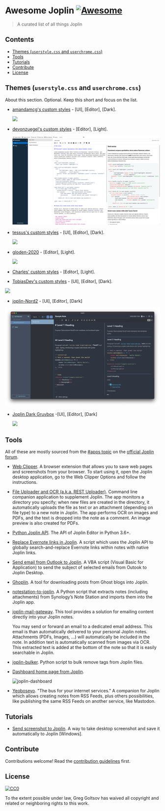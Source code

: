 # Awesome Joplin [![Awesome](https://awesome.re/badge.svg)](https://awesome.re)

> A curated list of all things Joplin


## Contents

- [Themes (`userstyle.css` and `userchrome.css`)](#themes-userstylecss-and-userchromecss)
- [Tools](#tools)
- [Tutorials](#tutorials)
- [Contribute](#contribute)
- [License](#license)


## Themes (`userstyle.css` and `userchrome.css`)

About this section. Optional. Keep this short and focus on the list.

- [amandamcg's custom styles](https://github.com/amandamcg/joplin-theme) - [UI],
  [Editor], [Dark].
  
  ![](https://raw.githubusercontent.com/amandamcg/joplin-theme/master/screenshots/v0.5.5-updates.png)

- [devonzuegel's custom styles](https://github.com/devonzuegel/joplin-custom-css) -
  [Editor], [Light].

  ![](https://raw.githubusercontent.com/devonzuegel/joplin-custom-css/master/v1.png)
  
- [tessus's custom styles](https://github.com/tessus/joplin-custom-css) - [UI],
  [Editor], [Dark].

  ![](https://raw.githubusercontent.com/tessus/joplin-custom-css/master/images/Dark.png)
  
- [gloden-2020](https://github.com/lightzhan/joplin-theme-gloden-2020) -
  [Editor], [Light].

  ![](https://raw.githubusercontent.com/lightzhan/joplin-theme-gloden-2020/master/pic/example.png)

- [Charles' custom
   styles](https://git.sr.ht/~charles/dotfiles/tree/0363ef08173f4af4c89f2e4081d165903aa27e93/overlay/.config/joplin-desktop/userstyle.css) -
   [Editor], [Light].
   
-  [TobiasDev's custom styles](https://github.com/TobiasDev/Joplin-Custom-CSS) -
   [UI], [Editor], [Dark].

  ![](https://raw.githubusercontent.com/TobiasDev/Joplin-Custom-CSS/master/Resources/JoplinDesign.png)

-  [joplin-Nord2](https://github.com/mattsbennett/joplin-Nord2) - [UI],
   [Editor], [Dark]
   
  ![](https://raw.githubusercontent.com/mattsbennett/joplin-Nord2/master/img/Nord2.png)

- [Joplin Dark Gruvbox](https://github.com/robotcorner/joplin-theme-dark-gruvbox/blob/master) -[UI], [Editor], [Dark]

  ![](https://github.com/robotcorner/joplin-theme-dark-gruvbox/blob/master/screenshots/sample-img1.png)

## Tools

All of these are mostly sourced from the [#apps
topic](https://discourse.joplinapp.org/c/apps/11) on the [official Joplin
forum](https://discourse.joplinapp.org/c/apps/11).

- [Web Clipper](https://joplinapp.org/clipper/). A browser extension that allows
  you to save web pages and screenshots from your browser. To start using it,
  open the Joplin desktop application, go to the Web Clipper Options and follow
  the instructions.
- [File Uploader and OCR (a.k.a. REST
  Uploader)](https://github.com/kellerjustin/rest-uploader). Command line
  companion application to supplement Joplin. The app monitors a directory you
  specify; when new files are created in the directory, it automatically uploads
  the file as text or an attachment (depending on file type) to a new note in
  Joplin. The app performs OCR on images and PDFs, and the text is dropped into
  the note as a comment. An image preview is also created for PDFs.
- [Python Joplin API](https://github.com/foxmask/joplin-api). The API of Joplin
  Editor in Python 3.6+.
- [Replace Evernote links in
  Joplin](https://github.com/pentop/replaceEvernoteLinksWithJoplin). A script
  which uses the Joplin API to globally search-and-replace Evernote links within
  notes with native Joplin links.
- [Send email from Outlook to
  Joplin](https://gist.github.com/ramisedhom/0f34c5d6a8d73f0b98ac4bea2ec30be0).
  A VBA script (Visual Basic for Application) to send the subject of selected
  emails from Outook to Joplin Desktop.
- [Ghoplin](https://github.com/zblesk/Ghoplin). A tool for downloading posts
  from Ghost blogs into Joplin.
- [notestation-to-joplin](https://github.com/KraxelHuber/notestation-to-joplin).
  A Python script that extracts notes (including attachments) from Synology’s
  Note Station and imports them into the Joplin app.
- [joplin-mail-gateway](https://github.com/manolitto/joplin-mail-gateway). This
  tool provides a solution for emailing content directly into your Joplin notes.

  You may send or forward an email to a dedicated email address. This email is
  than automatically delivered to your personal Joplin notes. Attachments (PDFs,
  Images, ...) will automatically be included in the note. In addition text is
  automatically scanned from images via OCR. This extracted text is added at the
  bottom of the note so that it is easily searchable in Joplin.
- [joplin-bulker](https://github.com/andgineer/joplin-bulker). Python script to
  bulk remove tags from Joplin files.
- [Dashboard home page from
  Joplin](https://gist.github.com/ramisedhom/47eee0a3e4eb887f02c3730ed5b3c211).

  ![joplin-dashboard](https://aws1.discourse-cdn.com/standard14/uploads/cozic/original/2X/d/d02532a55a0c529b6cb24f94f02f708d606c7a19.png)
- [Yeoboseyo](https://github.com/foxmask/yeoboseyo). "The bus for your internet
  services." A companion for Joplin which allows creating notes from RSS Feeds,
  plus others possibilities, like publishing the same RSS Feeds on another
  service, like Mastodon.


## Tutorials

- [Send screenshot to
  Joplin](https://discourse.joplinapp.org/t/send-screenshot-to-joplin-windows/4918).
  A way to take desktop screenshot and save it automatically to Joplin
  [Windows].


## Contribute

Contributions welcome! Read the [contribution guidelines](contributing.md) first.


## License

[![CC0](https://mirrors.creativecommons.org/presskit/buttons/88x31/svg/cc-zero.svg)](https://creativecommons.org/publicdomain/zero/1.0)

To the extent possible under law, Greg Goltsov has waived all copyright and
related or neighboring rights to this work.
